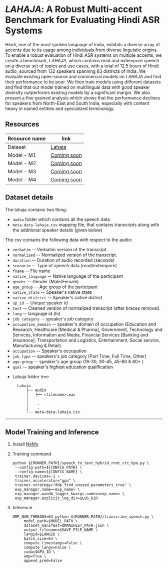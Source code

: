 # *LAHAJA*: A Robust Multi-accent Benchmark for Evaluating Hindi ASR Systems

Hindi, one of the most spoken language of India, exhibits a diverse array of accents due to its usage among individuals from diverse linguistic origins. To enable a robust evaluation of Hindi ASR systems on multiple accents, we create a benchmark, *LAHAJA*, which contains read and extempore speech on a diverse set of topics and use cases, with a total of 12.5 hours of Hindi audio, sourced from 132 speakers spanning 83 districts of India. We evaluate existing open-source and commercial models on *LAHAJA* and find their performance to be poor. We then train models using different datasets and find that our model trained on multilingual data with good speaker diversity outperforms existing models by a significant margin. We also present a fine grained analysis which shows that the performance declines for speakers from North-East and South India, especially with content heavy in named entities and specialized terminology.

## Resources
 

|Resource name | link |
| - | - |
| Dataset | [Lahaja](https://huggingface.co/datasets/ai4bharat/Lahaja) |
| Model - M1 | [Coming soon]() |
| Model - M2 | [Coming soon]() |
| Model - M3 | [Coming soon]() |
| Model - M4 | [Coming soon]() |


## Dataset details

The lahaja contains two thing: 
- `audio` folder which contains all the speech data
- `meta-data-lahaja.csv` mapping file, that contains transcripts along with the additional speaker details (given below)


The csv contains the following data with respect to the audio:
* `verbatim` -- Verbatim version of the transcript.
* `normalized` -- Normalized version of the transcript.
* `duration` -- Duration of audio recorded (seconds)
* `scenario` -- Type of speech data (read/extempore)
* `fname` -- File name
* `native_language` -- Native language of the participant 
* `gender` -- Gender (Male/Female)
* `age_group` -- Age group of the participant
* `native_state` -- Speaker's native state
* `native_district` -- Speaker's native district
* `sp_id` -- Unique speaker id
* `text` -- Cleaned version of normalized transcript (after braces removal).
* `lang` -- langauge id (hi)
* `job_category` -- speaker's job category
* `occupation_domain` -- speaker's domain of occupation (Education and Research, Healthcare [Medical & Pharma], Government, Technology and Services, Information and Media, Financial Services [Banking and Insurance], Transportation and Logistics, Entertainment, Social service, Manufacturing & Retail)
* `occupation` -- Speaker's occupation
* `job_type` -- speakers's job category (Part Time, Full Time, Other)
* `age-group` -- speaker's age group (18-30, 30-45, 45-60 & 60+ )
* `qual` -- speaker's highest education qualification

 - Lahaja folder tree

    ```
      Lahaja
          ├── audio
          │   ├── <filename>.wav
          │    .
          │    .
          │    .
          └── meta-data-lahaja.csv    
    ```


***

## Model Training and Inference
1. Install [NeMo](https://github.com/AI4Bharat/NeMo)

2. Training command
   ```
   python ${RUNNER_PATH}/speech_to_text_hybrid_rnnt_ctc_bpe.py \
    --config-path=${CONFIG_PATH} \
    --config-name=${CONFIG_NAME} \
    trainer.devices=-1 \
    trainer.accelerator="gpu" \
    trainer.strategy="ddp_find_unused_parameters_true" \
    exp_manager.name=<exp_name> \
    exp_manager.wandb_logger_kwargs.name=<exp_name> \
    exp_manager.explicit_log_dir=$LOG_DIR 
   ```

3. Inference
   ```
   OMP_NUM_THREADS=64 python ${RUNNER_PATH}/transcribe_speech.py \
        model_path=$MODEL_PATH \
        dataset_manifest=$MANIFEST_PATH.json \
        output_filename=$SAVE_FILE_NAME \
        langid=$LANGID \
        batch_size=64 \
        compute_timestamps=False \
        compute_langs=False \
        cuda=$GPU_ID \
        amp=True \
        append_pred=False 
   ```
<!-- 
# Citation
If you benefit from this dataset, kindly cite as follows:

```
@misc{
    to be updated
} -->
